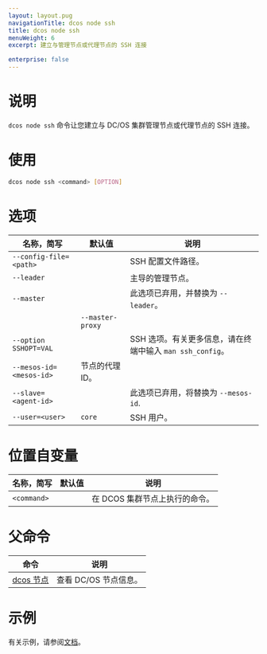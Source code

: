 ```yaml
---
layout: layout.pug
navigationTitle: dcos node ssh
title: dcos node ssh
menuWeight: 6
excerpt: 建立与管理节点或代理节点的 SSH 连接

enterprise: false
---
```



# 说明
`dcos node ssh` 命令让您建立与 DC/OS 集群管理节点或代理节点的 SSH 连接。

# 使用

```bash
dcos node ssh <command> [OPTION]
```

# 选项

| 名称，简写 | 默认值 | 说明 |
|---------|-------------|-------------|
| `--config-file=<path>` | | SSH 配置文件路径。|
| `--leader` | | 主导的管理节点。|
| `--master` | | 此选项已弃用，并替换为 `--leader`。|
| | `--master-proxy` | | 通过主节点代理 SSH 连接。从另外的网络访问 DC/OS 时，这非常有用。例如，在默认 AWS 配置中，私有代理无法从公共互联网访问。您可以使用该选项访问它们，这将通过可公开访问的管理节点代理 SSH 连接。|
| `--option SSHOPT=VAL` | | SSH 选项。有关更多信息，请在终端中输入 `man ssh_config`。| 
| `--mesos-id=<mesos-id>` | 节点的代理 ID。|
| `--slave=<agent-id>`   |             | 此选项已弃用，将替换为 `--mesos-id`. |
| `--user=<user>`   |   `core` | SSH 用户。|

# 位置自变量

| 名称，简写 | 默认值 | 说明 |
|---------|-------------|-------------|
| `<command>` | | 在 DCOS 集群节点上执行的命令。|

# 父命令

| 命令 | 说明 |
|---------|-------------|
| [dcos 节点](/mesosphere/dcos/cn/1.11/cli/command-reference/dcos-node/) | 查看 DC/OS 节点信息。|

# 示例

有关示例，请参阅[文档](/mesosphere/dcos/cn/1.11/administering-clusters/sshcluster/)。
